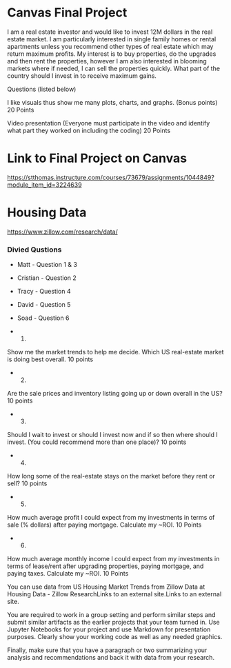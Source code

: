 # Canvas Final Project

I am a real estate investor and would like to invest 12M dollars in the real estate market. I am particularly interested in single family homes or rental apartments unless you recommend other types of real estate which may return maximum profits. My interest is to buy properties, do the upgrades and then rent the properties, however I am also interested in blooming markets where if needed, I can sell the properties quickly. What part of the country should I invest in to receive maximum gains.

Questions (listed below)

I like visuals thus show me many plots, charts, and graphs. (Bonus points) 20 Points

Video presentation (Everyone must participate in the video and identify what part they worked on including the coding) 20 Points

# Link to Final Project on Canvas
https://stthomas.instructure.com/courses/73679/assignments/1044849?module_item_id=3224639

# Housing Data
https://www.zillow.com/research/data/

### Divied Qustions
- Matt - Question 1 & 3
- Cristian - Question 2
- Tracy - Question 4
- David - Question 5
- Soad - Question 6


- 1) 
Show me the market trends to help me decide. Which US real-estate market is doing best overall. 10 points

- 2) 
Are the sale prices and inventory listing going up or down overall in the US? 10 points

- 3) 
Should I wait to invest or should I invest now and if so then where should I invest. (You could recommend more than one place)? 10 points

- 4) 
How long some of the real-estate stays on the market before they rent or sell? 10 points

- 5) 
How much average profit I could expect from my investments in terms of sale (% dollars) after paying mortgage. Calculate my ~ROI. 10 Points

- 6) 
How much average monthly income I could expect from my investments in terms of lease/rent after upgrading properties, paying mortgage, and paying taxes. Calculate my ~ROI. 10 Points

You can use data from US Housing Market Trends from Zillow Data at Housing Data - Zillow ResearchLinks to an external site.Links to an external site.

You are required to work in a group setting and perform similar steps and submit similar artifacts as the earlier projects that your team turned in.  Use Jupyter Notebooks for your project and use Markdown for presentation purposes. Clearly show your working code as well as any needed graphics.

Finally, make sure that you have a paragraph or two summarizing your analysis and recommendations and back it with data from your research.
